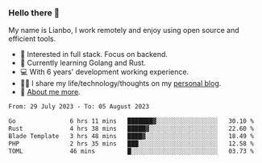 ### Hello there 👋

My name is Lianbo, I work remotely and enjoy using open source and efficient tools.

- 🔭 Interested in full stack. Focus on backend.
- 🌱 Currently learning Golang and Rust.
- 💻 With 6 years' development working experience.
- ✍🏻 I share my life/technology/thoughts on my [personal blog](https://godruoyi.com).
- 👒 [About me more](https://godruoyi.com/posts/About-godruoyi).

<!--START_SECTION:waka-->

```txt
From: 29 July 2023 - To: 05 August 2023

Go               6 hrs 11 mins   ███████▓░░░░░░░░░░░░░░░░░   30.10 %
Rust             4 hrs 38 mins   █████▓░░░░░░░░░░░░░░░░░░░   22.60 %
Blade Template   3 hrs 48 mins   ████▓░░░░░░░░░░░░░░░░░░░░   18.49 %
PHP              2 hrs 35 mins   ███░░░░░░░░░░░░░░░░░░░░░░   12.58 %
TOML             46 mins         █░░░░░░░░░░░░░░░░░░░░░░░░   03.73 %
```

<!--END_SECTION:waka-->
